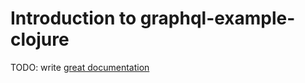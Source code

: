 # Introduction to graphql-example-clojure

TODO: write [great documentation](http://jacobian.org/writing/what-to-write/)
